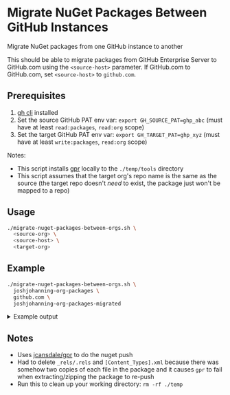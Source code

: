 # Migrate NuGet Packages Between GitHub Instances

Migrate NuGet packages from one GitHub instance to another

This should be able to migrate packages from GitHub Enterprise Server to GitHub.com using the `<source-host>` parameter. If GitHub.com to GitHub.com, set `<source-host>` to `github.com`.

## Prerequisites

1. [gh cli](https://cli.github.com) installed
2. Set the source GitHub PAT env var: `export GH_SOURCE_PAT=ghp_abc` (must have at least `read:packages`, `read:org` scope)
3. Set the target GitHub PAT env var: `export GH_TARGET_PAT=ghp_xyz` (must have at least `write:packages`, `read:org` scope)

Notes:

- This script installs [gpr](https://github.com/jcansdale/gpr) locally to the `./temp/tools` directory
- This script assumes that the target org's repo name is the same as the source (the target repo doesn't _need_ to exist, the package just won't be mapped to a repo)

## Usage

```bash
./migrate-nuget-packages-between-orgs.sh \
  <source-org> \
  <source-host> \
  <target-org>
```

## Example

```bash
./migrate-nuget-packages-between-orgs.sh \
  joshjohanning-org-packages \
  github.com \
  joshjohanning-org-packages-migrated
```

<details>

<summary>Example output</summary>

    ...
    packages-repo1 --> NUnit3.DotNetNew.Template
    1.7.0
    https://nuget.pkg.github.com/joshjohanning-org-packages/download/NUnit3.DotNetNew.Template/1.7.0/NUnit3.DotNetNew.Template.1.7.0.nupkg
    deleting: _rels/.rels
    deleting: [Content_Types].xml
    deleting: _rels/.rels
    deleting: [Content_Types].xml
    Found 1 package.
    [NUnit3.DotNetNew.Template.1.7.0.nupkg]: Repository url: https://github.com/joshjohanning-org-packages-migrated/packages-repo1. Version: 1.7.0. Size: 20847 bytes. 
    [NUnit3.DotNetNew.Template.1.7.0.nupkg]: Uploading package.
    [NUnit3.DotNetNew.Template.1.7.0.nupkg]: Successfully registered nuget package: NUnit3.DotNetNew.Template (1.7.0)

    1.7.2
    https://nuget.pkg.github.com/joshjohanning-org-packages/download/NUnit3.DotNetNew.Template/1.7.2/NUnit3.DotNetNew.Template.1.7.2.nupkg
    deleting: _rels/.rels
    deleting: [Content_Types].xml
    deleting: _rels/.rels
    deleting: [Content_Types].xml
    Found 1 package.
    [NUnit3.DotNetNew.Template.1.7.2.nupkg]: Repository url: https://github.com/joshjohanning-org-packages-migrated/packages-repo1. Version: 1.7.2. Size: 21247 bytes. 
    [NUnit3.DotNetNew.Template.1.7.2.nupkg]: Uploading package.
    [NUnit3.DotNetNew.Template.1.7.2.nupkg]: Successfully registered nuget package: NUnit3.DotNetNew.Template (1.7.2)

    1.7.1
    https://nuget.pkg.github.com/joshjohanning-org-packages/download/NUnit3.DotNetNew.Template/1.7.1/NUnit3.DotNetNew.Template.1.7.1.nupkg
    deleting: _rels/.rels
    deleting: [Content_Types].xml
    deleting: _rels/.rels
    deleting: [Content_Types].xml
    Found 1 package.
    [NUnit3.DotNetNew.Template.1.7.1.nupkg]: Repository url: https://github.com/joshjohanning-org-packages-migrated/packages-repo1. Version: 1.7.1. Size: 20864 bytes. 
    [NUnit3.DotNetNew.Template.1.7.1.nupkg]: Uploading package.
    [NUnit3.DotNetNew.Template.1.7.1.nupkg]: Successfully registered nuget package: NUnit3.DotNetNew.Template (1.7.1)

    ...
    packages-repo2 --> Newtonsoft.Json
    11.0.2
    https://nuget.pkg.github.com/joshjohanning-org-packages/download/Newtonsoft.Json/11.0.2/Newtonsoft.Json.11.0.2.nupkg
    deleting: _rels/.rels
    deleting: [Content_Types].xml
    deleting: _rels/.rels
    deleting: [Content_Types].xml
    Found 1 package.
    [Newtonsoft.Json.11.0.2.nupkg]: Repository url: https://github.com/joshjohanning-org-packages-migrated/packages-repo2. Version: 11.0.2. Size: 2407521 bytes. 
    [Newtonsoft.Json.11.0.2.nupkg]: Uploading package.
    [Newtonsoft.Json.11.0.2.nupkg]: Successfully registered nuget package: Newtonsoft.Json (11.0.2)

    11.0.1
    https://nuget.pkg.github.com/joshjohanning-org-packages/download/Newtonsoft.Json/11.0.1/Newtonsoft.Json.11.0.1.nupkg
    deleting: _rels/.rels
    deleting: [Content_Types].xml
    deleting: _rels/.rels
    deleting: [Content_Types].xml
    Found 1 package.
    [Newtonsoft.Json.11.0.1.nupkg]: Repository url: https://github.com/joshjohanning-org-packages-migrated/packages-repo2. Version: 11.0.1. Size: 2410114 bytes. 
    [Newtonsoft.Json.11.0.1.nupkg]: Uploading package.
    [Newtonsoft.Json.11.0.1.nupkg]: Successfully registered nuget package: Newtonsoft.Json (11.0.1)

    ...
    Run this to clean up your working dir: rm ./*.nupkg ./*.zip
</details>

## Notes

- Uses [jcansdale/gpr](https://github.com/jcansdale/gpr) to do the nuget push
- Had to delete `_rels/.rels` and `[Content_Types].xml` because there was somehow two copies of each file in the package and it causes `gpr` to fail when extracting/zipping the package to re-push
- Run this to clean up your working directory: `rm -rf ./temp`
